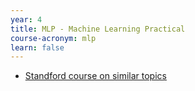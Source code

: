 ```yaml
---
year: 4
title: MLP - Machine Learning Practical
course-acronym: mlp
learn: false
---
```


- [Standford course on similar topics](http://cs231n.stanford.edu/)
